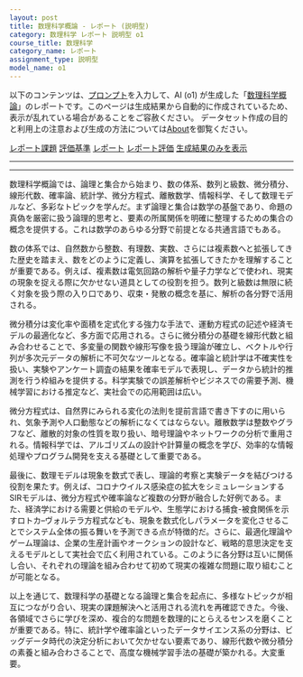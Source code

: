 ```yaml
---
layout: post
title: 数理科学概論 - レポート (説明型)
category: 数理科学 レポート 説明型 o1
course_title: 数理科学
category_name: レポート
assignment_type: 説明型
model_name: o1
---
```


以下のコンテンツは、[プロンプト](https://github.com/takedatoshiyuki/synthetic_assignments/tree/main/generated/数理科学/o1/prompt_レポート-説明型.md)を入力して、AI (o1) が生成した「[数理科学概論](/contents/数理科学/)」のレポートです。このページは生成結果から自動的に作成されているため、表示が乱れている場合があることをご容赦ください。
データセット作成の目的と利用上の注意および生成の方法については[About](/About)を御覧ください。

[レポート課題](../レポート課題-説明型)
[評価基準](../評価基準-説明型)
[レポート](../レポート-説明型)
[レポート評価](../レポート評価-説明型)
[生成結果のみを表示](https://github.com/takedatoshiyuki/synthetic_assignments/tree/main/generated/数理科学/o1/レポート-説明型.md)
  

***
***
  
数理科学概論では、論理と集合から始まり、数の体系、数列と級数、微分積分、線形代数、確率論、統計学、微分方程式、離散数学、情報科学、そして数理モデルなど、多彩なトピックを学んだ。まず論理と集合は数学の基盤であり、命題の真偽を厳密に扱う論理的思考と、要素の所属関係を明確に整理するための集合の概念を提供する。これは数学のあらゆる分野で前提となる共通言語でもある。

数の体系では、自然数から整数、有理数、実数、さらには複素数へと拡張してきた歴史を踏まえ、数をどのように定義し、演算を拡張してきたかを理解することが重要である。例えば、複素数は電気回路の解析や量子力学などで使われ、現実の現象を捉える際に欠かせない道具としての役割を担う。数列と級数は無限に続く対象を扱う際の入り口であり、収束・発散の概念を基に、解析の各分野で活用される。

微分積分は変化率や面積を定式化する強力な手法で、運動方程式の記述や経済モデルの最適化など、多方面で応用される。さらに微分積分の基礎を線形代数と組み合わせることで、多変量の関数や線形写像を扱う理論が確立し、ベクトルや行列が多次元データの解析に不可欠なツールとなる。確率論と統計学は不確実性を扱い、実験やアンケート調査の結果を確率モデルで表現し、データから統計的推測を行う枠組みを提供する。科学実験での誤差解析やビジネスでの需要予測、機械学習における推定など、実社会での応用範囲は広い。

微分方程式は、自然界にみられる変化の法則を提前言語で書き下すのに用いられ、気象予測や人口動態などの解析になくてはならない。離散数学は整数やグラフなど、離散的対象の性質を取り扱い、暗号理論やネットワークの分析で重用される。情報科学では、アルゴリズムの設計や計算量の概念を学び、効率的な情報処理やプログラム開発を支える基礎として重要である。

最後に、数理モデルは現象を数式で表し、理論的考察と実験データを結びつける役割を果たす。例えば、コロナウイルス感染症の拡大をシミュレーションするSIRモデルは、微分方程式や確率論など複数の分野が融合した好例である。また、経済学における需要と供給のモデルや、生態学における捕食-被食関係を示すロトカ–ヴォルテラ方程式なども、現象を数式化しパラメータを変化させることでシステム全体の振る舞いを予測できる点が特徴的だ。さらに、最適化理論やゲーム理論は、企業の生産計画やオークションの設計など、戦略的意思決定を支えるモデルとして実社会で広く利用されている。このように各分野は互いに関係し合い、それぞれの理論を組み合わせて初めて現実の複雑な問題に取り組むことが可能となる。

以上を通じて、数理科学の基礎となる論理と集合を起点に、多様なトピックが相互につながり合い、現実の課題解決へと活用される流れを再確認できた。今後、各領域でさらに学びを深め、複合的な問題を数理的にとらえるセンスを磨くことが重要である。特に、統計学や確率論といったデータサイエンス系の分野は、ビッグデータ時代の決定分析において欠かせない要素であり、線形代数や微分積分の素養と組み合わさることで、高度な機械学習手法の基礎が築かれる。大変重要。
